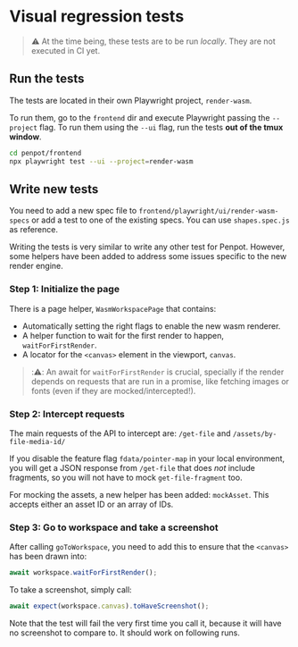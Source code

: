 # Visual regression tests

> ⚠️ At the time being, these tests are to be run _locally_. They are not
> executed in CI yet.

## Run the tests

The tests are located in their own Playwright project, `render-wasm`.

To run them, go to the `frontend` dir and execute Playwright passing the `--project` flag. To run them using the `--ui` flag, run the tests **out of the tmux window**. 

```zsh
cd penpot/frontend
npx playwright test --ui --project=render-wasm
```

## Write new tests

You need to add a new spec file to `frontend/playwright/ui/render-wasm-specs` or add a test to one of the existing specs. You can use `shapes.spec.js` as reference.

Writing the tests is very similar to write any other test for Penpot. However, some helpers have been added to address some issues specific to the new render engine.

### Step 1: Initialize the page

There is a page helper, `WasmWorkspacePage` that contains:

- Automatically setting the right flags to enable the new wasm renderer.
- A helper function to wait for the first render to happen, `waitForFirstRender`.
- A locator for the `<canvas>` element in the viewport, `canvas`.

> :⚠️: An await for `waitForFirstRender` is crucial, specially if the render depends on requests that are run in a promise, like fetching images or fonts (even if they are mocked/intercepted!).

### Step 2: Intercept requests

The main requests of the API to intercept are: `/get-file` and `/assets/by-file-media-id/`

If you disable the feature flag `fdata/pointer-map` in your local environment, you will get a JSON response from `/get-file` that does _not_ include fragments, so you will not have to mock `get-file-fragment` too.

For mocking the assets, a new helper has been added: `mockAsset`. This accepts either an asset ID or an array of IDs.

### Step 3: Go to workspace and take a screenshot

After calling `goToWorkspace`, you need to add this to ensure that the `<canvas>` has been drawn into:

```js
await workspace.waitForFirstRender();
```

To take a screenshot, simply call:

```js
await expect(workspace.canvas).toHaveScreenshot();
```

Note that the test will fail the very first time you call it, because it will have no screenshot to compare to. It should work on following runs.
